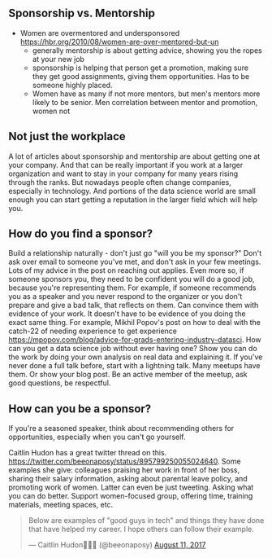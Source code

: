 ## Sponsorship vs. Mentorship 
- Women are overmentored and undersponsored https://hbr.org/2010/08/women-are-over-mentored-but-un
  - generally mentorship is about getting advice, showing you the ropes at your new job
  - sponsorship is helping that person get a promotion, making sure they get good assignments, giving them opportunities. Has to be someone highly placed. 
  - Women have as many if not more mentors, but men's mentors more likely to be senior. Men correlation between mentor and promotion, women not
  
## Not just the workplace

A lot of articles about sponsorship and mentorship are about getting one at your company. And that can be really important if you work at a larger organization and want to stay in your company for many years rising through the ranks. But nowadays people often change companies, especially in technology. And portions of the data science world are small enough you can start getting a reputation in the larger field which will help you. 

## How do you find a sponsor? 

Build a relationship naturally - don't just go "will you be my sponsor?" Don't ask over email to someone you've met, and don't ask in your few meetings. Lots of my advice in the post on reaching out applies. Even more so, if someone sponsors you, they need to be confident you will do a good job, because you're representing them. For example, if someone recommends you as a speaker and you never respond to the organizer or you don't prepare and give a bad talk, that reflects on them. Can convince them with evidence of your work. It doesn't have to be evidence of you doing the exact same thing. For example, Mikhil Popov's post on how to deal with the catch-22 of needing experience to get experience https://mpopov.com/blog/advice-for-grads-entering-industry-datasci. How can you get a data science job without ever having one? Show you can do the work by doing your own analysis on real data and explaining it. If you've never done a full talk before, start with a lightning talk. Many meetups have them. Or show your blog post. Be an active member of the meetup, ask good questions, be respectful. 

## How can you be a sponsor? 

If you're a seasoned speaker, think about recommending others for opportunities, especially when you can't go yourself.

Caitlin Hudon has a great twitter thread on this. https://twitter.com/beeonaposy/status/895799250055024640. Some examples she give: colleagues praising her work in front of her boss, sharing their salary information, asking about parental leave policy, and promoting work of women. Latter can even be just tweeting. Asking what you can do better. Support women-focused group, offering time, training materials, meeting spaces, etc. 

<blockquote class="twitter-tweet" data-lang="en"><p lang="en" dir="ltr">Below are examples of &quot;good guys in tech&quot; and things they have done that have helped my career. I hope others can follow their example.</p>&mdash; Caitlin Hudon👩🏼‍💻 (@beeonaposy) <a href="https://twitter.com/beeonaposy/status/895799250055024640?ref_src=twsrc%5Etfw">August 11, 2017</a></blockquote>
<script async src="https://platform.twitter.com/widgets.js" charset="utf-8"></script>

